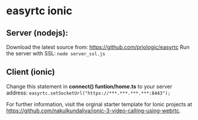 # easyrtc ionic

## Server (nodejs): 
Download the latest source from: https://github.com/priologic/easyrtc
Run the server with SSL: ```node server_ssl.js```

## Client (ionic)
Change this statement in **connect() funtion/home.ts** to your server address: ```easyrtc.setSocketUrl("https://***.***.***.***:8443");```

For further information, visit the orginal starter template for Ionic projects at https://github.com/nakulkundaliya/ionic-3-video-calling-using-webrtc.
